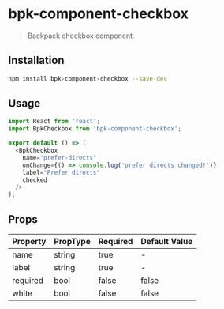 # bpk-component-checkbox

> Backpack checkbox component.

## Installation

```sh
npm install bpk-component-checkbox --save-dev
```

## Usage

```js
import React from 'react';
import BpkCheckbox from 'bpk-component-checkbox';

export default () => (
  <BpkCheckbox
    name="prefer-directs"
    onChange={() => console.log('prefer directs changed!')}
    label="Prefer directs"
    checked
  />
);
```

## Props

| Property  | PropType | Required | Default Value |
| --------- | -------- | -------- | ------------- |
| name      | string   | true     | -             |
| label     | string   | true     | -             |
| required  | bool     | false    | false         |
| white     | bool     | false    | false         |
